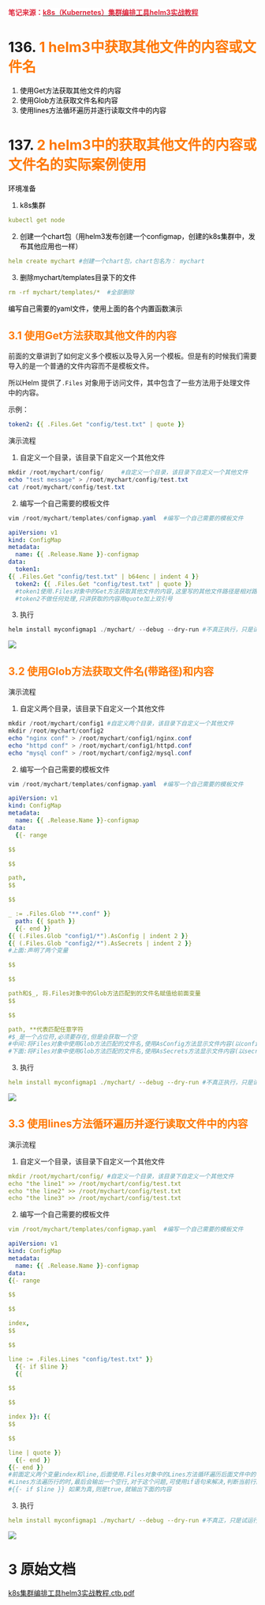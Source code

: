 **<font style="color:#DF2A3F;background-color:#FFFFFF;">笔记来源：</font>**[**<font style="color:#DF2A3F;background-color:#FFFFFF;">k8s（Kubernetes）集群编排工具helm3实战教程</font>**](https://www.bilibili.com/video/BV12D4y1Y7Z7/?spm_id_from=333.337.search-card.all.click&vd_source=e8046ccbdc793e09a75eb61fe8e84a30)

# 136. <font style="color:#ff7800;">1 helm3中获取其他文件的内容或文件名</font>
1. <font style="color:#000000;">使用Get方法获取其他文件的内容</font>
2. <font style="color:#000000;">使用Glob方法获取文件名和内容 </font>
3. <font style="color:#000000;">使用lines方法循环遍历并逐行读取文件中的内容</font>

# 137. <font style="color:#ff7800;">2 helm3中的获取其他文件的内容或文件名的实际案例使用</font>
<font style="color:#000000;">环境准备</font>

1. <font style="color:#000000;">k8s集群</font>

```yaml
kubectl get node
```

2. <font style="color:#000000;">创建一个chart包（用helm3发布创建一个configmap，创建的k8s集群中，发布其他应用也一样）</font>

```yaml
helm create mychart #创建一个chart包，chart包名为： mychart 
```

3. <font style="color:#000000;">删除mychart/templates目录下的文件</font>

```yaml
rm -rf mychart/templates/*  #全部删除
```

<font style="color:#000000;">编写自己需要的yaml文件，使用上面的各个内置函数演示</font>

## <font style="color:#ff7800;">3.1 使用Get方法获取其他文件的内容</font> 
前面的文章讲到了如何定义多个模板以及导入另一个模板。但是有的时候我们需要导入的是一个普通的文件内容而不是模板文件。

所以Helm 提供了`.Files` 对象用于访问文件，其中包含了一些方法用于处理文件中的内容。

示例：

```yaml
token2: {{ .Files.Get "config/test.txt" | quote }}
```

演示流程

1. 自定义一个目录，该目录下自定义一个其他文件

```powershell
mkdir /root/mychart/config/     #自定义一个目录，该目录下自定义一个其他文件
echo "test message" > /root/mychart/config/test.txt
cat /root/mychart/config/test.txt 
```

2. 编写一个自己需要的模板文件

```powershell
vim /root/mychart/templates/configmap.yaml  #编写一个自己需要的模板文件
```

```yaml
apiVersion: v1
kind: ConfigMap
metadata:
  name: {{ .Release.Name }}-configmap
data:
  token1:
{{ .Files.Get "config/test.txt" | b64enc | indent 4 }}
  token2: {{ .Files.Get "config/test.txt" | quote }}
  #token1使用.Files对象中的Get方法获取其他文件的内容,这里写的其他文件路径是相对路径,再使用b64enc进行编码,再缩进4个字符
  #token2不做任何处理,只讲获取的内容用quote加上双引号
```

3. 执行

```powershell
helm install myconfigmap1 ./mychart/ --debug --dry-run #不真正执行，只是试运行看是否能运行
```

![](images/117.png)

## <font style="color:#ff7800;">3.2 使用Glob方法获取文件名(带路径)和内容</font> 
演示流程

1. 自定义两个目录，该目录下自定义一个其他文件

```powershell
mkdir /root/mychart/config1 #自定义两个目录，该目录下自定义一个其他文件
mkdir /root/mychart/config2
echo "nginx conf" > /root/mychart/config1/nginx.conf
echo "httpd conf" > /root/mychart/config1/httpd.conf
echo "mysql conf" > /root/mychart/config2/mysql.conf
```

2. 编写一个自己需要的模板文件

```powershell
vim /root/mychart/templates/configmap.yaml  #编写一个自己需要的模板文件
```

```yaml
apiVersion: v1
kind: ConfigMap
metadata:
  name: {{ .Release.Name }}-configmap
data:
  {{- range 

$$

$$

path, 
$$

$$

_ := .Files.Glob "**.conf" }}
  path: {{ $path }}
  {{- end }}
{{ (.Files.Glob "config1/*").AsConfig | indent 2 }}
{{ (.Files.Glob "config2/*").AsSecrets | indent 2 }}
#上面:声明了两个变量

$$

$$

path和$_, 将.Files对象中的Glob方法匹配到的文件名赋值给前面变量
$$

$$

path, **代表匹配任意字符
#$_是一个占位符,必须要存在,但是会获取一个空
#中间:将Files对象中使用Glob方法匹配的文件名,使用AsConfig方法显示文件内容(以configmap形式显示) 缩进2字符
#下面:将Files对象中使用Glob方法匹配的文件名,使用AsSecrets方法显示文件内容(以secret形式显示) 缩进2字符
```

3. 执行

```yaml
helm install myconfigmap1 ./mychart/ --debug --dry-run #不真正执行，只是试运行看是否能运行
```

![](images/118.png)

## <font style="color:#ff7800;">3.3 使用lines方法循环遍历并逐行读取文件中的内容</font>
演示流程

1. 自定义一个目录，该目录下自定义一个其他文件

```yaml
mkdir /root/mychart/config/ #自定义一个目录，该目录下自定义一个其他文件
echo "the line1" >> /root/mychart/config/test.txt
echo "the line2" >> /root/mychart/config/test.txt
echo "the line3" >> /root/mychart/config/test.txt
```

2. 编写一个自己需要的模板文件

```yaml
vim /root/mychart/templates/configmap.yaml  #编写一个自己需要的模板文件
```

```yaml
apiVersion: v1
kind: ConfigMap
metadata:
  name: {{ .Release.Name }}-configmap
data:
{{- range 

$$

$$

index, 
$$

$$

line := .Files.Lines "config/test.txt" }}
  {{- if $line }}
  {{ 

$$

$$

index }}: {{ 
$$

$$

line | quote }}
  {{- end }}
{{- end }}
#前面定义两个变量index和line,后面使用.Files对象中的Lines方法循环遍历后面文件中的每行内容赋值给line变量,将每行索引赋值给index变量#Lines方法通常和range一起使用,可以遍历文件中的每一行并输出.
#Lines方法遍历行的时,最后会输出一个空行,对于这个问题,可使用if语句来解决,判断当前行的内容是否为空,如果不为空则输出
#{{- if $line }} 如果为真,则是true,就输出下面的内容
```

3. 执行

```yaml
helm install myconfigmap1 ./mychart/ --debug --dry-run #不真正，只是试运行看是否能运行
```

![](images/119.png)  


# 3 原始文档
[k8s集群编排工具helm3实战教程.ctb.pdf](https://www.yuque.com/attachments/yuque/0/2023/pdf/22334924/1688198223451-b4adb981-c832-4f55-92f9-12a1aa4466ce.pdf)

  
  


